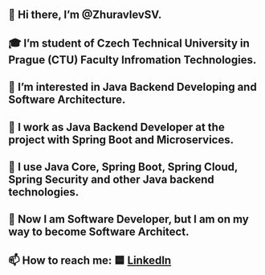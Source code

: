 ## 👋 Hi there, I’m @ZhuravlevSV.

## 🎓 I’m student of Czech Technical University in Prague (CTU) Faculty Infromation Technologies.
## 👀 I’m interested in Java Backend Developing and Software Architecture.
## 🌱 I work as Java Backend Developer at the project with Spring Boot and Microservices.
## 🌱 I use Java Core, Spring Boot, Spring Cloud, Spring Security and other Java backend technologies.
## 🌱 Now I am Software Developer, but I am on my way to become Software Architect.
## 📫 How to reach me: 🟦 [LinkedIn](https://www.linkedin.com/in/semen-zhuravlev-more/)

<!--
**ZhuravlevSV/ZhuravlevSV** is a ✨ _special_ ✨ repository because its `README.md` (this file) appears on your GitHub profile.

Here are some ideas to get you started:

Hi, I’m @antoosha.
🎓 I’m bachelor graduated student of Czech Technical University in Prague (CTU) Faculty Infromation Technologies.
👀 I’m interested in Java Backend Developing and Software Architecture.
🌱 I work as Java Backend Developer at the project with Spring Boot and Microservices.
🌱 I use Java Core, Spring Boot, Spring Cloud, Spring Security and other Java backend technologies.
🌱 Now I am Software Developer, but I am on my way to become Software Architect.
📫 How to reach me: Telegram @offoppa, e-mail akorol6969@gmail.com, LinkedIn https://www.linkedin.com/in/antoosha.


- 🔭 I’m currently working on ...
- 🌱 I’m currently learning ...
- 👯 I’m looking to collaborate on ...
- 🤔 I’m looking for help with ...
- 💬 Ask me about ...
- 📫 How to reach me: ...
- 😄 Pronouns: ...
- ⚡ Fun fact: ...
-->
